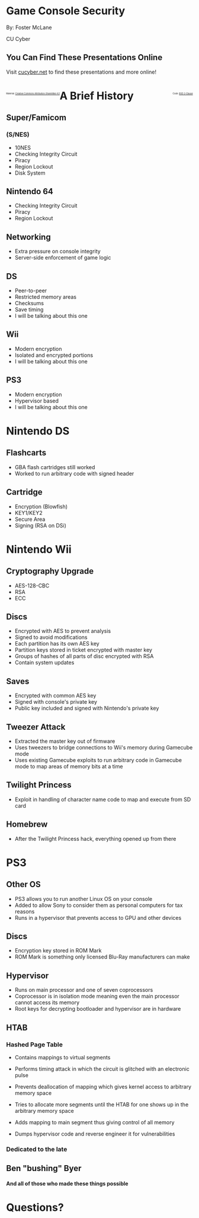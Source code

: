 # Game Console Security

By: Foster McLane

CU Cyber


## You Can Find These Presentations Online

Visit [cucyber.net](https://cucyber.net/) to find these presentations and more online!

<span style="padding-top: 6em; font-size: 0.4em; float: left;">Material: <a href="https://tldrlegal.com/license/creative-commons-attribution-sharealike-4.0-international-(cc-by-sa-4.0)">Creative Commons Attribution-ShareAlike 4.0</a></span><span style="padding-top: 6em; font-size: 0.4em; float: right;">Code: <a href="https://tldrlegal.com/license/bsd-2-clause-license-(freebsd)">BSD 2-Clause</a></span>



# A Brief History


## Super/Famicom
### (S/NES)

* 10NES
* Checking Integrity Circuit
* Piracy
* Region Lockout
* Disk System


## Nintendo 64

* Checking Integrity Circuit
* Piracy
* Region Lockout


## Networking

* Extra pressure on console integrity
* Server-side enforcement of game logic


## DS

* Peer-to-peer
* Restricted memory areas
* Checksums
* Save timing
* I will be talking about this one


## Wii

* Modern encryption
* Isolated and encrypted portions
* I will be talking about this one


## PS3

* Modern encryption
* Hypervisor based
* I will be talking about this one



# Nintendo DS


## Flashcarts

* GBA flash cartridges still worked
* Worked to run arbitrary code with signed header


## Cartridge

* Encryption (Blowfish)
* KEY1/KEY2
* Secure Area
* Signing (RSA on DSi)



# Nintendo Wii


## Cryptography Upgrade

* AES-128-CBC
* RSA
* ECC


## Discs

* Encrypted with AES to prevent analysis
* Signed to avoid modifications
* Each partition has its own AES key
* Partition keys stored in ticket encrypted with master key
* Groups of hashes of all parts of disc encrypted with RSA
* Contain system updates


## Saves

* Encrypted with common AES key
* Signed with console's private key
* Public key included and signed with Nintendo's private key


## Tweezer Attack

* Extracted the master key out of firmware
* Uses tweezers to bridge connections to Wii's memory during Gamecube mode
* Uses existing Gamecube exploits to run arbitrary code in Gamecube mode to map areas of memory bits at a time


## Twilight Princess

* Exploit in handling of character name code to map and execute from SD card


## Homebrew

* After the Twilight Princess hack, everything opened up from there



# PS3


## Other OS

* PS3 allows you to run another Linux OS on your console
* Added to allow Sony to consider them as personal computers for tax reasons
* Runs in a hypervisor that prevents access to GPU and other devices


## Discs

* Encryption key stored in ROM Mark
* ROM Mark is something only licensed Blu-Ray manufacturers can make


## Hypervisor

* Runs on main processor and one of seven coprocessors
* Coprocessor is in isolation mode meaning even the main processor cannot access its memory
* Root keys for decrypting bootloader and hypervisor are in hardware


## HTAB
### Hashed Page Table

* Contains mappings to virtual segments
* Performs timing attack in which the circuit is glitched with an electronic pulse
* Prevents deallocation of mapping which gives kernel access to arbitrary memory space


* Tries to allocate more segments until the HTAB for one shows up in the arbitrary memory space
* Adds mapping to main segment thus giving control of all memory 
* Dumps hypervisor code and reverse engineer it for vulnerabilities



### Dedicated to the late
## Ben "bushing" Byer
#### And all of those who made these things possible



# Questions?
